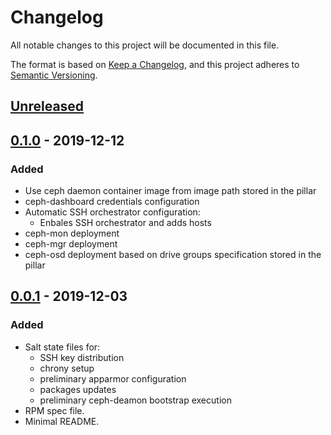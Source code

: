 # Changelog

All notable changes to this project will be documented in this file.

The format is based on [Keep a Changelog](https://keepachangelog.com/en/1.0.0/),
and this project adheres to [Semantic Versioning](https://semver.org/spec/v2.0.0.html).

## [Unreleased]

## [0.1.0] - 2019-12-12
### Added
- Use ceph daemon container image from image path stored in the pillar
- ceph-dashboard credentials configuration
- Automatic SSH orchestrator configuration:
  - Enbales SSH orchestrator and adds hosts
- ceph-mon deployment
- ceph-mgr deployment
- ceph-osd deployment based on drive groups specification stored in the pillar

## [0.0.1] - 2019-12-03
### Added
- Salt state files for:
    - SSH key distribution
    - chrony setup
    - preliminary apparmor configuration
    - packages updates
    - preliminary ceph-deamon bootstrap execution
- RPM spec file.
- Minimal README.

[Unreleased]: https://github.com/SUSE/ceph-bootstrap/compare/v0.1.0...HEAD
[0.1.0]: https://github.com/SUSE/ceph-bootstrap/releases/tag/v0.1.0
[0.0.1]: https://github.com/SUSE/ceph-bootstrap/releases/tag/v0.0.1

